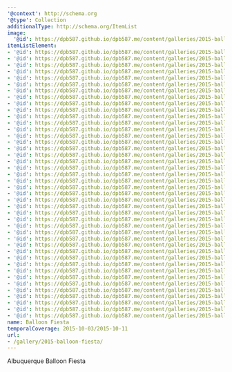 ```yaml
---
'@context': http://schema.org
'@type': Collection
additionalType: http://schema.org/ItemList
image:
  '@id': https://dpb587.github.io/dpb587.me/content/galleries/2015-balloon-fiesta/4e5a28b-img-0355.md
itemListElement:
- '@id': https://dpb587.github.io/dpb587.me/content/galleries/2015-balloon-fiesta/958ec45-img-0336.md
- '@id': https://dpb587.github.io/dpb587.me/content/galleries/2015-balloon-fiesta/a320270-imag2180.md
- '@id': https://dpb587.github.io/dpb587.me/content/galleries/2015-balloon-fiesta/254747e-imag2195.md
- '@id': https://dpb587.github.io/dpb587.me/content/galleries/2015-balloon-fiesta/4425ab5-img-0344.md
- '@id': https://dpb587.github.io/dpb587.me/content/galleries/2015-balloon-fiesta/4e5a28b-img-0355.md
- '@id': https://dpb587.github.io/dpb587.me/content/galleries/2015-balloon-fiesta/39f7b01-img-0359.md
- '@id': https://dpb587.github.io/dpb587.me/content/galleries/2015-balloon-fiesta/731c67c-img-0378.md
- '@id': https://dpb587.github.io/dpb587.me/content/galleries/2015-balloon-fiesta/41183bb-img-0389.md
- '@id': https://dpb587.github.io/dpb587.me/content/galleries/2015-balloon-fiesta/89dbad4-img-0392.md
- '@id': https://dpb587.github.io/dpb587.me/content/galleries/2015-balloon-fiesta/c7a6b71-imag2233.md
- '@id': https://dpb587.github.io/dpb587.me/content/galleries/2015-balloon-fiesta/0234c12-img-0399.md
- '@id': https://dpb587.github.io/dpb587.me/content/galleries/2015-balloon-fiesta/de8713a-img-0410.md
- '@id': https://dpb587.github.io/dpb587.me/content/galleries/2015-balloon-fiesta/15ea128-img-0422.md
- '@id': https://dpb587.github.io/dpb587.me/content/galleries/2015-balloon-fiesta/e68c31f-img-0426.md
- '@id': https://dpb587.github.io/dpb587.me/content/galleries/2015-balloon-fiesta/4b23cee-img-0435.md
- '@id': https://dpb587.github.io/dpb587.me/content/galleries/2015-balloon-fiesta/bc19922-img-0449.md
- '@id': https://dpb587.github.io/dpb587.me/content/galleries/2015-balloon-fiesta/8010c80-img-0465.md
- '@id': https://dpb587.github.io/dpb587.me/content/galleries/2015-balloon-fiesta/3b3deb5-img-0470.md
- '@id': https://dpb587.github.io/dpb587.me/content/galleries/2015-balloon-fiesta/6390ae2-img-0483.md
- '@id': https://dpb587.github.io/dpb587.me/content/galleries/2015-balloon-fiesta/c373a68-img-0488.md
- '@id': https://dpb587.github.io/dpb587.me/content/galleries/2015-balloon-fiesta/c26bc62-img-0495.md
- '@id': https://dpb587.github.io/dpb587.me/content/galleries/2015-balloon-fiesta/711f1d1-img-0499.md
- '@id': https://dpb587.github.io/dpb587.me/content/galleries/2015-balloon-fiesta/9ee1c77-img-0503.md
- '@id': https://dpb587.github.io/dpb587.me/content/galleries/2015-balloon-fiesta/0a0247c-img-0522.md
- '@id': https://dpb587.github.io/dpb587.me/content/galleries/2015-balloon-fiesta/fc46ce5-img-0527.md
- '@id': https://dpb587.github.io/dpb587.me/content/galleries/2015-balloon-fiesta/d77389a-img-0534.md
- '@id': https://dpb587.github.io/dpb587.me/content/galleries/2015-balloon-fiesta/fa4c901-img-0549.md
- '@id': https://dpb587.github.io/dpb587.me/content/galleries/2015-balloon-fiesta/ae76c84-img-0598.md
- '@id': https://dpb587.github.io/dpb587.me/content/galleries/2015-balloon-fiesta/4419092-img-0619.md
- '@id': https://dpb587.github.io/dpb587.me/content/galleries/2015-balloon-fiesta/9cd0322-img-0631.md
- '@id': https://dpb587.github.io/dpb587.me/content/galleries/2015-balloon-fiesta/e6b56db-img-0647.md
- '@id': https://dpb587.github.io/dpb587.me/content/galleries/2015-balloon-fiesta/8326351-img-0697.md
- '@id': https://dpb587.github.io/dpb587.me/content/galleries/2015-balloon-fiesta/b115008-img-0707.md
- '@id': https://dpb587.github.io/dpb587.me/content/galleries/2015-balloon-fiesta/e94146c-img-0741.md
- '@id': https://dpb587.github.io/dpb587.me/content/galleries/2015-balloon-fiesta/4c7a9b0-img-0820.md
- '@id': https://dpb587.github.io/dpb587.me/content/galleries/2015-balloon-fiesta/0f2c16e-img-0834.md
- '@id': https://dpb587.github.io/dpb587.me/content/galleries/2015-balloon-fiesta/0373f93-img-0898.md
- '@id': https://dpb587.github.io/dpb587.me/content/galleries/2015-balloon-fiesta/670c81b-imag2366.md
- '@id': https://dpb587.github.io/dpb587.me/content/galleries/2015-balloon-fiesta/5dd4971-imag2382.md
- '@id': https://dpb587.github.io/dpb587.me/content/galleries/2015-balloon-fiesta/e42bd57-img-0916.md
- '@id': https://dpb587.github.io/dpb587.me/content/galleries/2015-balloon-fiesta/021aeeb-img-0920.md
- '@id': https://dpb587.github.io/dpb587.me/content/galleries/2015-balloon-fiesta/914279d-img-0922.md
name: Balloon Fiesta
temporalCoverage: 2015-10-03/2015-10-11
url:
- /gallery/2015-balloon-fiesta/
---
```


Albuquerque Balloon Fiesta
